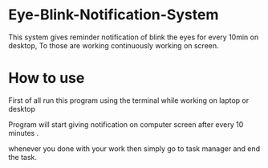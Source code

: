 # Eye-Blink-Notification-System
This system gives reminder notification of blink the eyes for every 10min on desktop, To those are working continuously working on screen.

# How to use 
First of all run this program using the terminal while working on laptop or desktop

Program will start giving notification on computer screen after every 10 minutes .

whenever you done with your work then simply go to task manager and end the task.
